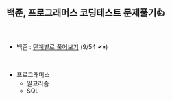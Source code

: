 ## 백준, 프로그래머스 코딩테스트 문제풀기👍
<br>

- 백준 : [단계별로 풀어보기](https://www.acmicpc.net/step) (9/54 ✔⏸)
<br>

- 프로그래머스 
  - 알고리즘
  - SQL

